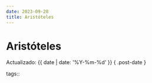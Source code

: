 ```yaml
---
date: 2023-09-28
title: Aristóteles
---
```


# Aristóteles

Actualizado: {{ date | date: '%Y-%m-%d' }} { .post-date }

tags::

